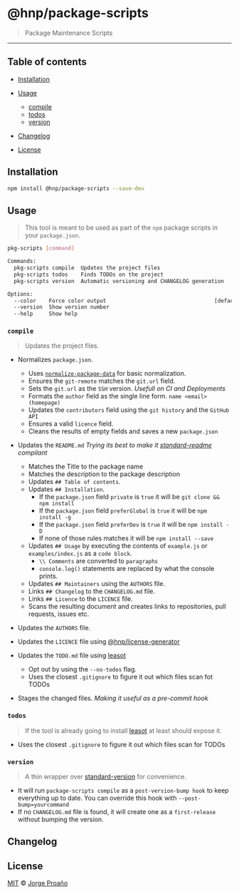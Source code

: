 # @hnp/package-scripts

> Package Maintenance Scripts

---

## Table of contents

-   [Installation](#installation)

-   [Usage](#usage)

    -   [compile](#compile)
    -   [todos](#todos)
    -   [version](#version)

-   [Changelog](#changelog)

-   [License](#license)

## Installation

```sh
npm install @hnp/package-scripts --save-dev
```

## Usage

> This tool is meant to be used as part of the `npm` package scripts in your `package.json`.

```sh
pkg-scripts [command]

Commands:
  pkg-scripts compile  Updates the project files
  pkg-scripts todos    Finds TODOs on the project                       [aliases: todo]
  pkg-scripts version  Automatic versioning and CHANGELOG generation    [aliases: release]

Options:
  --color    Force color output                                  [default: auto]
  --version  Show version number                                       [boolean]
  --help     Show help                                                 [boolean]
```

### `compile`

> Updates the project files.

-   Normalizes `package.json`.

    -   Uses [`normalize-package-data`](@npm/normalize-package-data) for basic normalization.
    -   Ensures the `git-remote` matches the `git.url` field.
    -   Sets the `git.url` as the `SSH` version. _Usefull on CI and Deployments_
    -   Formats the `author` field as the single line form. `name <email> (homepage)`
    -   Updates the `contributors` field using the `git history` and the `GitHub API`
    -   Ensures a valid `licence` field.
    -   Cleans the results of empty fields and saves a new `package.json`

-   Updates the `README.md` _Trying its best to make it [standard-readme](@RichardLitt/standard-readme/spec.md) compilant_
    -   Matches the Title to the package name
    -   Matches the description to the package description
    -   Updates `## Table of contents`.
    -   Updates `## Installation`.
        -   If the `package.json` field `private` is `true` it will be `git clone && npm install`
        -   If the `package.json` field `preferGlobal` is `true` it will be `npm install -g`
        -   If the `package.json` field `preferDev` is `true` it will be `npm install -D`
        -   If none of those rules matches it will be `npm install --save`
    -   Updates `## Usage` by executing the contents of `example.js` or `examples/index.js` as a `code block`.
        -   `\\ Comments` are converted to `paragraphs`
        -   `console.log()` statements are replaced by what the console prints.
    -   Updates `## Maintainers` using the `AUTHORS` file.
    -   Links `## Changelog` to the `CHANGELOG.md` file.
    -   Links `## Licence` to the `LICENCE` file.
    -   Scans the resulting document and creates links to repositories, pull requests, issues etc.
-   Updates the `AUTHORS` file.
-   Updates the `LICENCE` file using [@hnp/license-generator](../license-generator#readme)
-   Updates the `TODO.md` file using [leasot](@pgilad/leasot#readme)
    -   Opt out by using the `--no-todos` flag.
    -   Uses the closest `.gitignore` to figure it out which files scan fot TODOs
-   Stages the changed files. _Making it useful as a pre-commit hook_

### `todos`

> If the tool is already going to install [leasot](@pgilad/leasot#readme) at least should expose it.

-   Uses the closest `.gitignore` to figure it out which files scan for TODOs

### `version`

> A thin wrapper over [standard-version](@conventional-changelog/standard-version) for convenience.

-   It will run `package-scripts compile` as a `post-version-bump hook` to keep everything up to date. You can override this hook with `--post-bump=yourcommand`
-   If no `CHANGELOG.md` file is found, it will create one as a `first-release` without bumping the version.

## Changelog

## License

[MIT](LICENSE) © [Jorge Proaño](https://www.hidden-node-problem.com)
